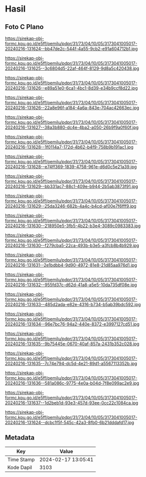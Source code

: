 # Hasil

## Foto C Plano

https://sirekap-obj-formc.kpu.go.id/e5ff/pemilu/pdpr/31/73/04/10/05/3173041005017-20240216-131624--bb47de2c-544f-4a55-9cb2-e91a604712b1.jpg

https://sirekap-obj-formc.kpu.go.id/e5ff/pemilu/pdpr/31/73/04/10/05/3173041005017-20240216-131625--3c6804d5-22af-464f-8129-9d8a5c420438.jpg

https://sirekap-obj-formc.kpu.go.id/e5ff/pemilu/pdpr/31/73/04/10/05/3173041005017-20240216-131626--e89a51e0-6ca1-4bc1-8d39-e34b9ccf8d22.jpg

https://sirekap-obj-formc.kpu.go.id/e5ff/pemilu/pdpr/31/73/04/10/05/3173041005017-20240216-131626--22a8e96f-a184-4a6a-843e-704ac42663ec.jpg

https://sirekap-obj-formc.kpu.go.id/e5ff/pemilu/pdpr/31/73/04/10/05/3173041005017-20240216-131627--38a3b880-dc4e-4ba2-a050-26b9f9a0f60f.jpg

https://sirekap-obj-formc.kpu.go.id/e5ff/pemilu/pdpr/31/73/04/10/05/3173041005017-20240216-131628--1f0114a7-172d-4b62-b4f9-758b9b191ac1.jpg

https://sirekap-obj-formc.kpu.go.id/e5ff/pemilu/pdpr/31/73/04/10/05/3173041005017-20240216-131628--e74ff369-1839-4758-961e-d6d0c5e21a39.jpg

https://sirekap-obj-formc.kpu.go.id/e5ff/pemilu/pdpr/31/73/04/10/05/3173041005017-20240216-131629--bb331ac7-88c1-409e-b944-2b5ab3873f91.jpg

https://sirekap-obj-formc.kpu.go.id/e5ff/pemilu/pdpr/31/73/04/10/05/3173041005017-20240216-131629--25da3246-682b-4a4c-b4cd-af00e7f6fff9.jpg

https://sirekap-obj-formc.kpu.go.id/e5ff/pemilu/pdpr/31/73/04/10/05/3173041005017-20240216-131630--218950e5-3fb5-4b22-b3e4-3089c0983383.jpg

https://sirekap-obj-formc.kpu.go.id/e5ff/pemilu/pdpr/31/73/04/10/05/3173041005017-20240216-131630--f279cba5-22ca-493b-b3e5-a3fcb8b4b929.jpg

https://sirekap-obj-formc.kpu.go.id/e5ff/pemilu/pdpr/31/73/04/10/05/3173041005017-20240216-131631--2e1bdbb4-9d90-4972-81e8-21d85aa976d1.jpg

https://sirekap-obj-formc.kpu.go.id/e5ff/pemilu/pdpr/31/73/04/10/05/3173041005017-20240216-131632--955fd37c-d62d-41a8-a5e5-10da735df08e.jpg

https://sirekap-obj-formc.kpu.go.id/e5ff/pemilu/pdpr/31/73/04/10/05/3173041005017-20240216-131633--485d2ada-e82e-4316-b734-b5ab39bdc592.jpg

https://sirekap-obj-formc.kpu.go.id/e5ff/pemilu/pdpr/31/73/04/10/05/3173041005017-20240216-131634--96e7bc76-94a2-440e-8372-e3997127cd51.jpg

https://sirekap-obj-formc.kpu.go.id/e5ff/pemilu/pdpr/31/73/04/10/05/3173041005017-20240216-131635--9b75445e-0670-40af-857a-2431b352c028.jpg

https://sirekap-obj-formc.kpu.go.id/e5ff/pemilu/pdpr/31/73/04/10/05/3173041005017-20240216-131635--7c74e794-dc5d-4e21-89d1-a5567113352b.jpg

https://sirekap-obj-formc.kpu.go.id/e5ff/pemilu/pdpr/31/73/04/10/05/3173041005017-20240216-131636--581a086c-9775-4e0a-b04d-7f8e099ac2e9.jpg

https://sirekap-obj-formc.kpu.go.id/e5ff/pemilu/pdpr/31/73/04/10/05/3173041005017-20240216-131637--1d2beb1d-93e3-457d-93ee-0cc22c1084ca.jpg

https://sirekap-obj-formc.kpu.go.id/e5ff/pemilu/pdpr/31/73/04/10/05/3173041005017-20240216-131624--dcbc1f5f-545c-42a3-8fb0-6b21dddafd17.jpg


## Metadata

| Key        | Value               |
| ---------- | ------------------- |
| Time Stamp | 2024-02-17 13:05:41 |
| Kode Dapil | 3103                |



